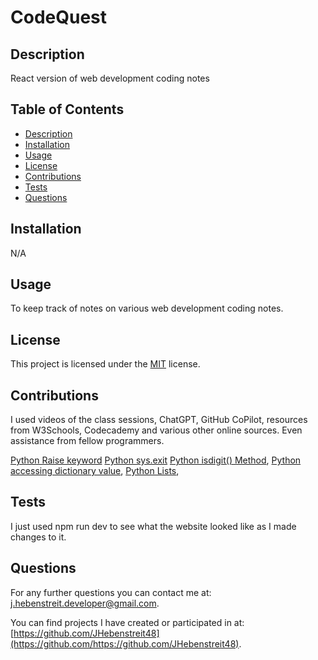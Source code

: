 # CodeQuest

## Description

React version of web development coding notes

## Table of Contents

- [Description](#description)
- [Installation](#installation)
- [Usage](#usage)
- [License](#license)
- [Contributions](#contributions)
- [Tests](#tests)
- [Questions](#questions)

## Installation

N/A

## Usage

To keep track of notes on various web development coding notes.

## License
This project is licensed under the [MIT](https://opensource.org/license/MIT) license.

## Contributions

I used videos of the class sessions, ChatGPT, GitHub CoPilot, resources from W3Schools, Codecademy and various other online sources. Even assistance from fellow programmers.

[Python Raise keyword](https://www.w3schools.com/python/ref_keyword_raise.asp)
[Python sys.exit](https://www.google.com/search?q=sys.exit+python&oq=sys.exit+python&gs_lcrp=EgZjaHJvbWUyCQgAEEUYORiABDIHCAEQABiABDIHCAIQABiABDIICAMQABgWGB4yCAgEEAAYFhgeMggIBRAAGBYYHjIICAYQABgWGB4yCAgHEAAYFhgeMggICBAAGBYYHjIICAkQABgWGB7SAQgzMDM1ajBqN6gCALACAA&sourceid=chrome&ie=UTF-8)
[Python isdigit() Method](https://www.google.com/search?q=isdigit()+python&rlz=1C1ONGR_enUS1017US1017&oq=isdigit()+python&gs_lcrp=EgZjaHJvbWUyCQgAEEUYORiABDIICAEQABgWGB4yCAgCEAAYFhgeMggIAxAAGBYYHjIICAQQABgWGB4yCAgFEAAYFhgeMggIBhAAGBYYHjIKCAcQABgKGBYYHjIICAgQABgWGB4yCAgJEAAYFhge0gEJMjIzNDVqMGo3qAIAsAIA&sourceid=chrome&ie=UTF-8),
[Python accessing dictionary value](https://www.google.com/search?q=how+do+you+access+a+value+in+a+dictionary+using+its+key+in+python&rlz=1C1ONGR_enUS1017US1017&oq=how+do+you+access+a+value+in+a+dictionary+using+its+key+in+python&gs_lcrp=EgZjaHJvbWUyCQgAEEUYORiABNIBCTExNTcxajBqN6gCALACAA&sourceid=chrome&ie=UTF-8),
[Python Lists](https://www.w3schools.com/python/python_lists.asp),


## Tests

I just used npm run dev to see what the website looked like as I made changes to it.
  
## Questions

For any further questions you can contact me at:  
[j.hebenstreit.developer@gmail.com](mailto:j.hebenstreit.developer@gmail.com).

You can find projects I have created or participated in at:  
[https://github.com/JHebenstreit48](https://github.com/https://github.com/JHebenstreit48).
